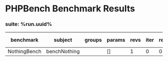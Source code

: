 PHPBench Benchmark Results
==========================

### suite: %run.uuid%

benchmark | subject | groups | params | revs | iter | rej | mem | time | z-value | diff
 --- | --- | --- | --- | --- | --- | --- | --- | --- | --- | --- 
NothingBench | benchNothing |  | [] | 1 | 0 | 0 | 100b | 10.000μs | 0.00σ | 0.00%
